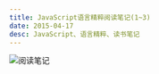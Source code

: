 ```yaml
---
title: JavaScript语言精粹阅读笔记(1~3)
date: 2015-04-17
desc: JavaScript、语言精粹、读书笔记
---
```


<!-- more -->

![阅读笔记](http://dobest.qiniudn.com/JavaScript语言精粹1.jpeg)